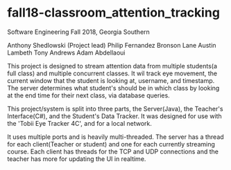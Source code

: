 # fall18-classroom_attention_tracking
Software Engineering Fall 2018, Georgia Southern

Anthony Shedlowski (Project lead)
Philip Fernandez
Bronson Lane
Austin Lambeth
Tony Andrews
Adam Abdellaoui

This project is designed to stream attention data from multiple students(a full class) and multiple concurrent classes. It wil track eye movement, the current window that the student is looking at, username, and timestamp. The server determines what student's should be in which class by looking at the end time for their next class, via database queries.

This project/system is split into three parts, the Server(Java), the Teacher's Interface(C#), and the Student's Data Tracker. It was designed for use with the 'Tobii Eye Tracker 4C', and for a local network.

It uses multiple ports and is heavily multi-threaded. The server has a thread for each client(Teacher or student) and one for each currently streaming course. Each client has threads for the TCP and UDP connections and the teacher has more for updating the UI in realtime.


